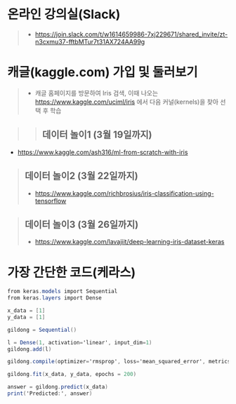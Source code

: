 # 온라인 강의실(Slack)
> * https://join.slack.com/t/w1614659986-7xj229671/shared_invite/zt-n3cxmu37-fftbMTur7t31AX724AA99g

# 캐글(kaggle.com) 가입 및 둘러보기
> * 캐글 홈페이지를 방문하여 Iris 검색, 이때 나오는 https://www.kaggle.com/uciml/iris 에서 다음 커널(kernels)을 찾아 선택 후 학습

> > ## 데이터 놀이1 (3월 19일까지)
* https://www.kaggle.com/ash316/ml-from-scratch-with-iris 

> ## 데이터 놀이2 (3월 22일까지)
> * https://www.kaggle.com/richbrosius/iris-classification-using-tensorflow

> ## 데이터 놀이3 (3월 26일까지)
> * https://www.kaggle.com/lavajiit/deep-learning-iris-dataset-keras

# 가장 간단한 코드(케라스)
```csharp
from keras.models import Sequential
from keras.layers import Dense

x_data = [1]
y_data = [1]

gildong = Sequential()

l = Dense(1, activation='linear', input_dim=1)
gildong.add(l)

gildong.compile(optimizer='rmsprop', loss='mean_squared_error', metrics=['accuracy'])

gildong.fit(x_data, y_data, epochs = 200)

answer = gildong.predict(x_data)
print('Predicted:', answer)
```


